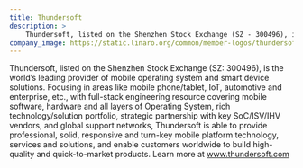 ```yaml
---
title: Thundersoft
description: >
    Thundersoft, listed on the Shenzhen Stock Exchange (SZ - 300496), is the world’s leading provider of mobile operating system and smart device solutions.
company_image: https://static.linaro.org/common/member-logos/thundersoft.jpg
---
```

Thundersoft, listed on the Shenzhen Stock Exchange (SZ: 300496), is the world’s leading provider of mobile operating system and smart device solutions. Focusing in areas like mobile phone/tablet, IoT, automotive and enterprise, etc., with full-stack engineering resource covering mobile software, hardware and all layers of Operating System, rich technology/solution portfolio, strategic partnership with key SoC/ISV/IHV vendors, and global support networks, Thundersoft is able to provide professional, solid, responsive and turn-key mobile platform technology, services and solutions, and enable customers worldwide to build high-quality and quick-to-market products. Learn more at www.thundersoft.com
